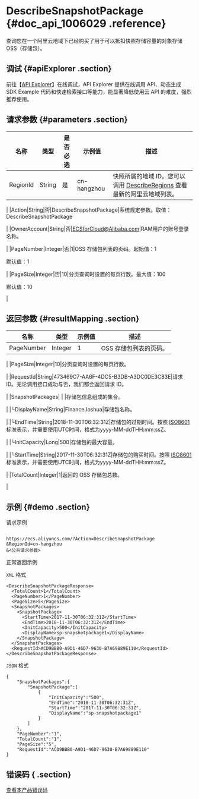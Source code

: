 # DescribeSnapshotPackage {#doc_api_1006029 .reference}

查询您在一个阿里云地域下已经购买了用于可以抵扣快照存储容量的对象存储OSS（存储包）。

## 调试 {#apiExplorer .section}

前往【[API Explorer](https://api.aliyun.com/#product=Ecs&api=DescribeSnapshotPackage)】在线调试，API Explorer 提供在线调用 API、动态生成 SDK Example 代码和快速检索接口等能力，能显著降低使用云 API 的难度，强烈推荐使用。

## 请求参数 {#parameters .section}

|名称|类型|是否必选|示例值|描述|
|--|--|----|---|--|
|RegionId|String|是|cn-hangzhou|快照所属的地域 ID。您可以调用 [DescribeRegions](~~25609~~) 查看最新的阿里云地域列表。

 |
|Action|String|否|DescribeSnapshotPackage|系统规定参数。取值：DescribeSnapshotPackage

 |
|OwnerAccount|String|否|ECSforCloud@Alibaba.com|RAM用户的账号登录名称。

 |
|PageNumber|Integer|否|1|OSS 存储包列表的页码。起始值：1

 默认值：1

 |
|PageSize|Integer|否|10|分页查询时设置的每页行数。最大值：100

 默认值：10

 |

## 返回参数 {#resultMapping .section}

|名称|类型|示例值|描述|
|--|--|---|--|
|PageNumber|Integer|1|OSS 存储包列表的页码。

 |
|PageSize|Integer|10|分页查询时设置的每页行数。

 |
|RequestId|String|473469C7-AA6F-4DC5-B3DB-A3DC0DE3C83E|请求 ID。无论调用接口成功与否，我们都会返回请求 ID。

 |
|SnapshotPackages| | |存储包信息组成的集合。

 |
|└DisplayName|String|FinanceJoshua|存储包名称。

 |
|└EndTime|String|2018-11-30T06:32:31Z|存储包的过期时间。按照 [ISO8601](~~25696~~) 标准表示，并需要使用UTC时间，格式为yyyy-MM-ddTHH:mm:ssZ。

 |
|└InitCapacity|Long|500|存储包的最大容量。

 |
|└StartTime|String|2017-11-30T06:32:31Z|存储包的购买时间。按照 [ISO8601](~~25696~~) 标准表示，并需要使用UTC时间，格式为yyyy-MM-ddTHH:mm:ssZ。

 |
|TotalCount|Integer|1|返回的 OSS 存储包总数。

 |

## 示例 {#demo .section}

请求示例

``` {#request_demo}

https://ecs.aliyuncs.com/?Action=DescribeSnapshotPackage
&RegionId=cn-hangzhou
&<公共请求参数>

```

正常返回示例

`XML` 格式

``` {#xml_return_success_demo}
<DescribeSnapshotPackageResponse>
  <TotalCount>1</TotalCount>
  <PageNumber>1</PageNumber>
  <PageSize>5</PageSize>
  <SnapshotPackages>
    <SnapshotPackage>
      <StartTime>2017-11-30T06:32:31Z</StartTime>
      <EndTime>2018-11-30T06:32:31Z</EndTime>
      <InitCapacity>500</InitCapacity>
      <DisplayName>sp-snapshotpackage1</DisplayName>
    </SnapshotPackage>
  </SnapshotPackages>
  <RequestId>ACD9BBB0-A9D1-46D7-9630-B7A69889E110</RequestId>
</DescribeSnapshotPackageResponse>

```

`JSON` 格式

``` {#json_return_success_demo}
{
	"SnapshotPackages":{
		"SnapshotPackage":[
			{
				"InitCapacity":"500",
				"EndTime":"2018-11-30T06:32:31Z",
				"StartTime":"2017-11-30T06:32:31Z",
				"DisplayName":"sp-snapshotpackage1"
			}
		]
	},
	"PageNumber":"1",
	"TotalCount":"1",
	"PageSize":"5",
	"RequestId":"ACD9BBB0-A9D1-46D7-9630-B7A69889E110"
}
```

## 错误码 { .section}

[查看本产品错误码](https://error-center.aliyun.com/status/product/Ecs)

